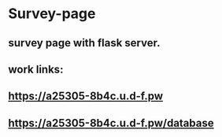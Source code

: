 # Survey-page
## survey page with flask server.
## work links: 
## https://a25305-8b4c.u.d-f.pw
## https://a25305-8b4c.u.d-f.pw/database

